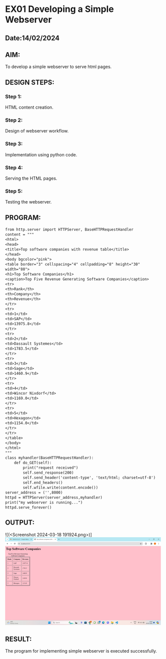 # EX01 Developing a Simple Webserver
## Date:14/02/2024

## AIM:
To develop a simple webserver to serve html pages.

## DESIGN STEPS:
### Step 1: 
HTML content creation.

### Step 2:
Design of webserver workflow.

### Step 3:
Implementation using python code.
### Step 4:
Serving the HTML pages.

### Step 5:
Testing the webserver.

## PROGRAM:
```
from http.server import HTTPServer, BaseHTTPRequestHandler
content = """
<html>
<head>
<title>Top software companies with revenue table</title>
</head>
<body bgcolor="pink">
<table border="3" cellspacing="4" cellpadding="8" height="30" width="80">
<h1>Top Software Companies</h1>
<caption>Top Five Revenue Generating Software Companies</caption>
<tr>
<th>Rank</th>
<th>Company</th>
<th>Revenue</th>
</tr>
<tr>
<td>1</td>
<td>SAP</td>
<td>13975.8</td>
</tr>
<tr>
<td>2</td>
<td>Dassault Systemes</td>
<td>1783.5</td>
</tr>
<tr>
<td>3</td>
<td>Sage</td>
<td>1460.9</td>
</tr>
<tr>
<td>4</td>
<td>Wincor Nixdorf</td>
<td>1169.0</td>
</tr>
<tr>
<td>5</td>
<td>Hexagon</td>
<td>1154.0</td>
</tr>
</tr>
</table>
</body>
</html>
"""
class myhandler(BaseHTTPRequestHandler):
    def do_GET(self):
        print("request received")
        self.send_response(200)
        self.send_header('content-type', 'text/html; charset=utf-8')
        self.end_headers()
        self.wfile.write(content.encode())
server_address = ('',8000)
httpd = HTTPServer(server_address,myhandler)
print("my webserver is running...")
httpd.serve_forever()
```
## OUTPUT:

![(<Screenshot 2024-03-18 191924.png>)]
![alt text](<Screenshot 2024-03-18 191811.png>)
## RESULT:
The program for implementing simple webserver is executed successfully.
